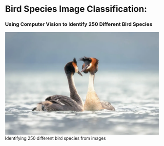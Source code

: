 # Bird Species Image Classification:
### Using Computer Vision to Identify 250 Different Bird Species

![The majestic Puteketeke, New Zealand's "Bird of the Century"](./files/puteketeke.png)
Identifying 250 different bird species from images 
